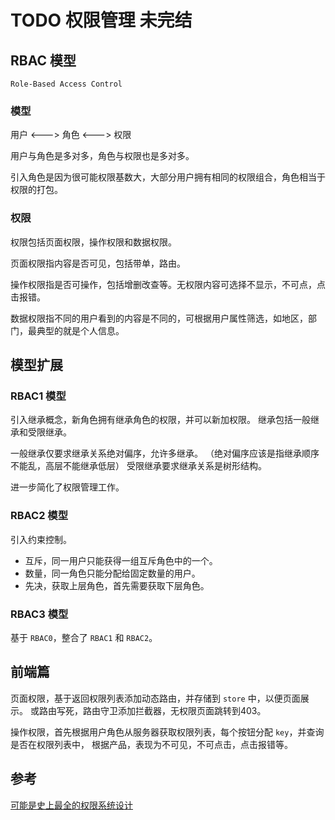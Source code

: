 # TODO 权限管理 未完结

## RBAC 模型

`Role-Based Access Control`

### 模型

用户 <---> 角色 <---> 权限

用户与角色是多对多，角色与权限也是多对多。

引入角色是因为很可能权限基数大，大部分用户拥有相同的权限组合，角色相当于权限的打包。

### 权限

权限包括页面权限，操作权限和数据权限。

页面权限指内容是否可见，包括带单，路由。

操作权限指是否可操作，包括增删改查等。无权限内容可选择不显示，不可点，点击报错。

数据权限指不同的用户看到的内容是不同的，可根据用户属性筛选，如地区，部门，最典型的就是个人信息。

## 模型扩展

### RBAC1 模型

引入继承概念，新角色拥有继承角色的权限，并可以新加权限。
继承包括一般继承和受限继承。

一般继承仅要求继承关系绝对偏序，允许多继承。
（绝对偏序应该是指继承顺序不能乱，高层不能继承低层）
受限继承要求继承关系是树形结构。

进一步简化了权限管理工作。

### RBAC2 模型

引入约束控制。

* 互斥，同一用户只能获得一组互斥角色中的一个。
* 数量，同一角色只能分配给固定数量的用户。
* 先决，获取上层角色，首先需要获取下层角色。

### RBAC3 模型

基于 `RBAC0`，整合了 `RBAC1` 和 `RBAC2`。

## 前端篇

页面权限，基于返回权限列表添加动态路由，并存储到 `store` 中，以便页面展示。
或路由写死，路由守卫添加拦截器，无权限页面跳转到403。

操作权限，首先根据用户角色从服务器获取权限列表，每个按钮分配 `key`，并查询是否在权限列表中，
根据产品，表现为不可见，不可点击，点击报错等。

## 参考

[可能是史上最全的权限系统设计](https://www.cnblogs.com/iceblow/p/11121362.html)
